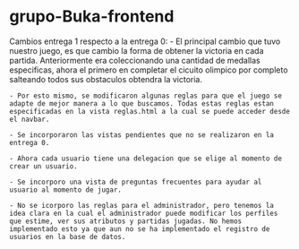 # grupo-Buka-frontend

Cambios entrega 1 respecto a la entrega 0:
    - El principal cambio que tuvo nuestro juego, es que cambio la forma de obtener la victoria en cada partida. Anteriormente era coleccionando una cantidad de medallas especificas, ahora el primero en completar el cicuito olimpico por completo salteando todos sus obstaculos obtendra la victoria.

    - Por esto mismo, se modificaron algunas reglas para que el juego se adapte de mejor manera a lo que buscamos. Todas estas reglas estan especificadas en la vista reglas.html a la cual se puede acceder desde el navbar.

    - Se incorporaron las vistas pendientes que no se realizaron en la entrega 0.

    - Ahora cada usuario tiene una delegacion que se elige al momento de crear un usuario. 

    - Se incorporo una vista de preguntas frecuentes para ayudar al usuario al momento de jugar. 

    - No se icorporo las reglas para el administrador, pero tenemos la idea clara en la cual el administrador puede modificar los perfiles que estime, ver sus atributos y partidas jugadas. No hemos implementado esto ya que aun no se ha implementado el registro de usuarios en la base de datos. 